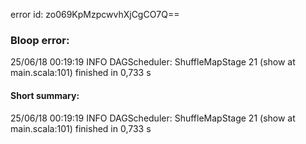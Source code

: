 error id: zo069KpMzpcwvhXjCgCO7Q==
### Bloop error:

25/06/18 00:19:19 INFO DAGScheduler: ShuffleMapStage 21 (show at main.scala:101) finished in 0,733 s
#### Short summary: 

25/06/18 00:19:19 INFO DAGScheduler: ShuffleMapStage 21 (show at main.scala:101) finished in 0,733 s
